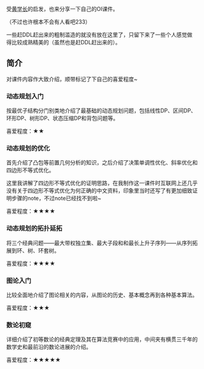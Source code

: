 受[黄学长](https://github.com/hzwer/shareOI)的启发，也来分享一下自己的OI课件。

（不过也许根本不会有人看吧233）

一些赶DDL赶出来的粗制滥造的就没有放在这里了，只留下来了一些个人感觉做得比较成熟精美的（虽然也是赶DDL赶出来的）。

## 简介

对课件内容作大致介绍，顺带标记了下自己的喜爱程度~

### 动态规划入门

按最优子结构分门别类地介绍了最基础的动态规划问题，包括线性DP、区间DP、环形DP、树形DP、状态压缩DP和背包问题等。

喜爱程度：★★

### 动态规划的优化

首先介绍了凸包等前置几何分析的知识，之后介绍了决策单调性优化、斜率优化和四边形不等式优化。

这里我讲解了四边形不等式优化的证明思路，在我制作这一课件时互联网上还几乎没有关于四边形不等式优化为何正确的中文资料，印象里当时还写了有更加细致证明步骤的note，不过note已经找不到啦~

喜爱程度：★★★★

### 动态规划的拓扑延拓

将三个经典问题——最大带权独立集、最大子段和和最长上升子序列——从序列拓展到环、树、环套树。

喜爱程度：★★★★

### 图论入门

比较全面地介绍了图论相关的内容，从图论的历史、基本概念再到各种基本算法。

喜爱程度：★★★

### 数论初窥

详细介绍了初等数论的经典定理及其在算法竞赛中的应用，中间夹有横贯三千年的数学史和最前沿的数论进展的介绍。

喜爱程度：★★★★★
